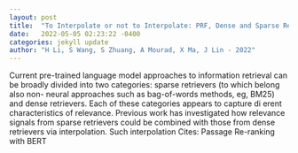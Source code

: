 ```yaml
---
layout: post
title:  "To Interpolate or not to Interpolate: PRF, Dense and Sparse Retrievers"
date:   2022-05-05 02:23:22 -0400
categories: jekyll update
author: "H Li, S Wang, S Zhuang, A Mourad, X Ma, J Lin - 2022"
---
```

Current pre-trained language model approaches to information retrieval can be broadly divided into two categories: sparse retrievers (to which belong also non- neural approaches such as bag-of-words methods, eg, BM25) and dense retrievers. Each of these categories appears to capture di erent characteristics of relevance. Previous work has investigated how relevance signals from sparse retrievers could be combined with those from dense retrievers via interpolation. Such interpolation Cites: Passage Re-ranking with BERT
